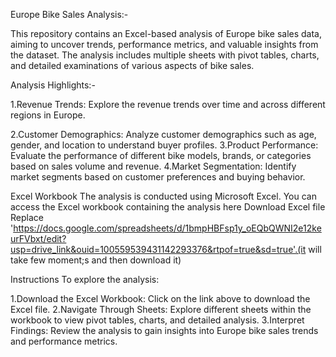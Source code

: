 Europe Bike Sales Analysis:-

This repository contains an Excel-based analysis of Europe bike sales data, aiming to uncover trends, performance metrics, and valuable insights from the dataset. The analysis includes multiple sheets with pivot tables, charts, and detailed examinations of various aspects of bike sales.

Analysis Highlights:-

1.Revenue Trends: Explore the revenue trends over time and across different regions in Europe.

2.Customer Demographics: Analyze customer demographics such as age, gender, and location to understand buyer profiles.
3.Product Performance: Evaluate the performance of different bike models, brands, or categories based on sales volume and revenue.
4.Market Segmentation: Identify market segments based on customer preferences and buying behavior.

Excel Workbook
The analysis is conducted using Microsoft Excel. You can access the Excel workbook containing the analysis here Download Excel file Replace 'https://docs.google.com/spreadsheets/d/1bmpHBFsp1y_oEQbQWNI2e12keurFVbxt/edit?usp=drive_link&ouid=100559539431142293376&rtpof=true&sd=true'.(it will take few moment;s and then download it)

Instructions
To explore the analysis:

1.Download the Excel Workbook: Click on the link above to download the Excel file.
2.Navigate Through Sheets: Explore different sheets within the workbook to view pivot tables, charts, and detailed analysis.
3.Interpret Findings: Review the analysis to gain insights into Europe bike sales trends and performance metrics.

